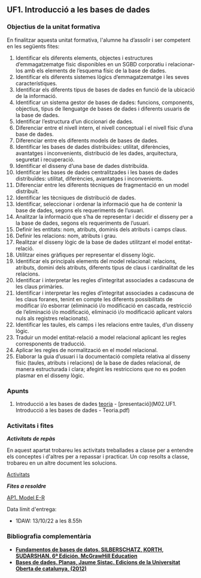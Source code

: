 ## UF1. Introducció a les bases de dades

### Objectius de la unitat formativa

En finalitzar aquesta unitat formativa, l'alumne ha d’assolir i ser competent en les següents fites:

1. Identificar els diferents elements, objectes i estructures d’emmagatzematge físic disponibles en un SGBD corporatiu i relacionar-los amb els elements de l’esquema físic de la base de dades.
2. Identificar els diferents sistemes lògics d’emmagatzematge i les seves característiques.
3. Identificar els diferents tipus de bases de dades en funció de la ubicació de la informació.
4. Identificar un sistema gestor de bases de dades: funcions, components, objectius, tipus de llenguatge de bases de dades i diferents usuaris de la base de dades.
5. Identificar l’estructura d’un diccionari de dades.
6. Diferenciar entre el nivell intern, el nivell conceptual i el nivell físic d’una base de dades.
7. Diferenciar entre els diferents models de bases de dades.
8. Identificar les bases de dades distribuïdes: utilitat, diferències, avantatges i inconvenients, distribució de les dades, arquitectura, seguretat i recuperació.
9. Identificar el disseny d’una base de dades distribuïda.
10. Identificar les bases de dades centralitzades i les bases de dades distribuïdes: utilitat, diferències, avantatges i inconvenients.
11. Diferenciar entre les diferents tècniques de fragmentació en un model distribuït.
12. Identificar les tècniques de distribució de dades.
13. Identificar, seleccionar i ordenar la informació que ha de contenir la base de dades, segons els requeriments de l’usuari.
14. Analitzar la informació que s’ha de representar i decidir el disseny per a la base de dades, segons els requeriments de l’usuari.
15. Definir les entitats: nom, atributs, dominis dels atributs i camps claus.
16. Definir les relacions: nom, atributs i grau.
17. Realitzar el disseny lògic de la base de dades utilitzant el model entitat-relació.
18. Utilitzar eines gràfiques per representar el disseny lògic.
19. Identificar els principals elements del model relacional: relacions, atributs, domini dels atributs, diferents tipus de claus i cardinalitat de les relacions.
20. Identificar i interpretar les regles d’integritat associades a cadascuna de les claus primàries.
21. Identificar i interpretar les regles d’integritat associades a cadascuna de les claus foranes, tenint en compte les diferents possibilitats de modificar i/o esborrar (eliminació i/o modificació en cascada, restricció de l’eliminació i/o modificació, eliminació i/o modificació aplicant valors nuls als registres relacionats).
22. Identificar les taules, els camps i les relacions entre taules, d’un disseny lògic.
23. Traduir un model entitat-relació a model relacional aplicant les regles corresponents de traducció.
24. Aplicar les regles de normalització en el model relacional.
25. Elaborar la guia d’usuari i la documentació completa relativa al disseny físic (taules, atributs i relacions) de la base de dades relacional, de manera estructurada i clara; afegint les restriccions que no es poden plasmar en el disseny lògic.

### Apunts

1. Introducció a les bases de dades [teoria](https://docs.google.com/document/d/144xJZkHi7V6KAhTuBCmuZM3n-rPvU15Rg6z4A853g9o/edit?usp=sharing) - [presentació](M02.UF1. Introducció a les bases de dades - Teoria.pdf)

### Activitats i fites

**_Activitats de repàs_**

En aquest apartat trobareu les activitats treballades a classe per a entendre els conceptes i d'altres per a repassar i practicar. Un cop resolts a classe, trobareu en un altre document les solucions.

[Activitats](https://docs.google.com/document/d/1Dt3Axj2Khk7vZLJu6NXPH2ityS9nIi4oU1hZ3CgkOZI/edit?usp=sharing)

**_Fites a resoldre_**

[AP1. Model E-R](https://docs.google.com/document/d/1_bPSfacG7ov_1tDyjpO43-JCyCXWA5TBr3l6pf2ohxM/edit?usp=sharing)

Data límit d'entrega: 
- 1DAW: 13/10/22 a les 8.55h

### Bibliografia complementària

- [**Fundamentos de bases de datos. SILBERSCHATZ, KORTH, SUDARSHAN. 6ª Edición. McGrawHill Education**](https://www.casadellibro.com/libro-fundamentos-de-bases-de-datos/9788448190330/2303933)
- [**Bases de dades. Planas, Jaume Sistac. Edicions de la Universitat Oberta de catalunya, (2012)**](https://www.editorialuoc.cat/bases-de-dades)
